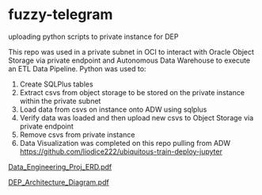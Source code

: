 # fuzzy-telegram
uploading python scripts to private instance for DEP


This repo was used in a private subnet in OCI to interact with Oracle Object Storage via private endpoint and Autonomous Data Warehouse to execute an ETL Data Pipeline. 
Python was used to: 
1) Create SQLPlus tables
2) Extract csvs from object storage to be stored on the private instance within the private subnet
3) Load data from csvs on instance onto ADW using sqlplus
4) Verify data was loaded and then upload new csvs to Object Storage via private endpoint
5) Remove csvs from private instance
6) Data Visualization was completed on this repo pulling from ADW https://github.com/liodice222/ubiquitous-train-deploy-jupyter

[Data_Engineering_Proj_ERD.pdf](https://github.com/user-attachments/files/17719830/Data_Engineering_Proj_ERD.pdf)

[DEP_Architecture_Diagram.pdf](https://github.com/user-attachments/files/17719920/DEP_Architecture_Diagram.pdf)
